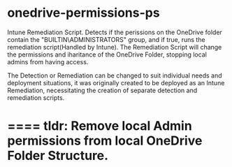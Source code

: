 # onedrive-permissions-ps

Intune Remediation Script. Detects if the perissions on the OneDrive folder contain the "BUILTIN\ADMINISTRATORS" group, and if true, runs the remediation script(Handled by Intune). The Remediation Script will change the permissions and iharitance of the OneDrive Folder, stopping local admins from having access.

The Detection or Remediation can be changed to suit individual needs and deployment situations, it was originally created to be deployed as an Intune Remediation, necessitating the creation of separate detection and remediation scripts.

====
tldr: Remove local Admin permissions from local OneDrive Folder Structure.
====
